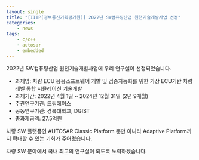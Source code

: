 ```yaml
---
layout: single
title: "[IITP(정보통신기획평가원)] 2022년 SW컴퓨팅산업 원천기술개발사업 선정"
categories: 
    - news
tags: 
    - c/c++
    - autosar
    - embedded
---
```


2022년 SW컴퓨팅산업 원천기술개발사업에 우리 연구실이 선정되었습니다.

- 과제명: 차량 ECU 응용소프트웨어 개발 및 검증자동화를 위한 가상 ECU기반 차량레벨 통합 시뮬레이션 기술개발
- 과제기간: 2022년 4월 1일 ~ 2024년 12월 31일 (2년 9개월)
- 주관연구기관: 드림에이스
- 공동연구기관: 경북대학교, DGIST
- 총과제금액: 27.5억원

차량 SW 플랫폼인 AUTOSAR Classic Platform 뿐만 아니라 Adaptive Platform까지 확대할 수 있는 기회가 주어졌습니다.

차량 SW 분야에서 국내 최고의 연구실이 되도록 노력하겠습니다.
